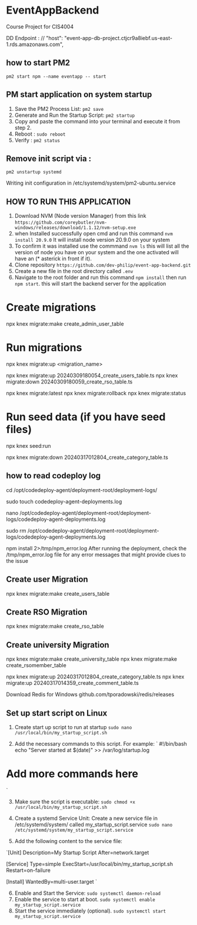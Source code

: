 # EventAppBackend

Course Project for CIS4004

DD Endpoint : // "host": "event-app-db-project.ctjcr9a8iebf.us-east-1.rds.amazonaws.com",

## how to start PM2

`pm2 start npm --name eventapp -- start`

## PM start application on system startup

1. Save the PM2 Process List: `pm2 save`
2. Generate and Run the Startup Script: `pm2 startup`
3. Copy and paste the command into your terminal and execute it from step 2.
4. Reboot : `sudo reboot`
5. Verify : `pm2 status`

## Remove init script via :

`pm2 unstartup systemd`

Writing init configuration in /etc/systemd/system/pm2-ubuntu.service

## HOW TO RUN THIS APPLICATION

1. Download NVM (Node version Manager) from this link `https://github.com/coreybutler/nvm-windows/releases/download/1.1.12/nvm-setup.exe`
2. when Installed successfully open cmd and run this command `nvm install 20.9.0` It will install node version 20.9.0 on your system
3. To confirm it was installed use the commmand `nvm ls` this will list all the version of node you have on your system and the one activated will have an (\* asterick in front if it).
4. Clone repository `https://github.com/dev-philip/event-app-backend.git`
5. Create a new file in the root directory called `.env`
6. Navigate to the root folder and run this command `npm install` then run `npm start`. this will start the backend server for the application

# Create migrations

npx knex migrate:make create_admin_user_table

# Run migrations

npx knex migrate:up <migration_name>

npx knex migrate:up 20240309180054_create_users_table.ts
npx knex migrate:down 20240309180059_create_rso_table.ts

npx knex migrate:latest
npx knex migrate:rollback
npx knex migrate:status

# Run seed data (if you have seed files)

npx knex seed:run

npx knex migrate:down 20240317012804_create_category_table.ts

## how to read codeploy log

cd /opt/codedeploy-agent/deployment-root/deployment-logs/

sudo touch codedeploy-agent-deployments.log

nano /opt/codedeploy-agent/deployment-root/deployment-logs/codedeploy-agent-deployments.log

sudo rm /opt/codedeploy-agent/deployment-root/deployment-logs/codedeploy-agent-deployments.log

npm install 2>/tmp/npm_error.log
After running the deployment, check the /tmp/npm_error.log file for any error messages that might provide clues to the issue

## Create user Migration

npx knex migrate:make create_users_table

## Create RSO Migration

npx knex migrate:make create_rso_table

## Create university Migration

npx knex migrate:make create_university_table
npx knex migrate:make create_rsomember_table

npx knex migrate:up 20240317012804_create_category_table.ts
npx knex migrate:up 20240317014359_create_comment_table.ts

Download Redis for Windows
github.com/tporadowski/redis/releases

## Set up start script on Linux

1. Create start up script to run at startup
   `sudo nano /usr/local/bin/my_startup_script.sh`

2. Add the necessary commands to this script. For example:
   `
   #!/bin/bash
   echo "Server started at $(date)" >> /var/log/startup.log

# Add more commands here

`

3. Make sure the script is executable:
   `sudo chmod +x /usr/local/bin/my_startup_script.sh`

4. Create a systemd Service Unit: Create a new service file in /etc/systemd/system/ called my_startup_script.service
   `sudo nano /etc/systemd/system/my_startup_script.service`

5. Add the following content to the service file:

`[Unit]
Description=My Startup Script
After=network.target

[Service]
Type=simple
ExecStart=/usr/local/bin/my_startup_script.sh
Restart=on-failure

[Install]
WantedBy=multi-user.target
`

6. Enable and Start the Service:
   `sudo systemctl daemon-reload`
7. Enable the service to start at boot.
   `sudo systemctl enable my_startup_script.service`
8. Start the service immediately (optional).
   `sudo systemctl start my_startup_script.service`

